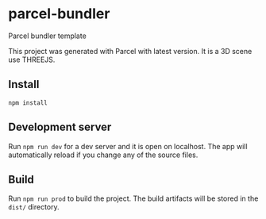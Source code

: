 # parcel-bundler
Parcel bundler template 

This project was generated with Parcel with latest version.
It is a 3D scene use THREEJS.

## Install

`npm install`

## Development server

Run `npm run dev` for a dev server and it is open on localhost.  The app will automatically reload if you change any of the source files.

## Build

Run `npm run prod` to build the project. The build artifacts will be stored in the `dist/` directory. 

